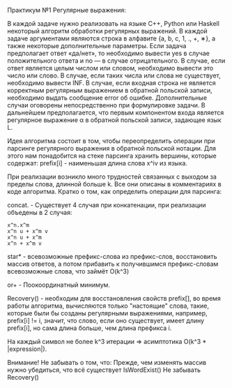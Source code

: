 Практикум №1
Регулярные выражения:

В каждой задаче нужно реализовать на языке C++, Python или Haskell некоторый алгоритм обработки регулярных выражений. В каждой задаче аргументами
являются строка в алфавите {a, b, c, 1, ., +, ∗}, а также некоторые дополнительные
параметры. Если задача предполагает ответ «да/нет», то необходимо вывести yes в
случае положительного ответа и no — в случае отрицательного. В случае, если ответ
является целым числом или словом, необходимо вывести это число или слово. В случае, если таких числа или слова не существует, необходимо вывести INF. В случае,
если входная строка не является корректным регулярным выражением в обратной
польской записи, необходимо выдать сообщение error об ошибке. Дополнительные
случаи оговорены непосредственно при формулировке задачи.
В дальнейшем предполагается, что первым компонентом входа является регулярное
выражение α в обратной польской записи, задающее язык L.

Идея алгоритма состоит в том, чтобы переопределить операции при парсинге
регулярного выражения в обратной польской нотации. Для этого нам понадобится
на стеке парсинга хранить вершины, которые содержат:
    prefix[i] - наименьшая длина слова x^iv из языка.

При реализации возникло много трудностей связанных с выходом за пределы слова,
длинной больше k. Все они описаны в комментариях в коде алгоритма. Кратко о том,
как определить операции для парсинга:

concat. - Существует 4 случая при конкатенации, при реализации объедены в 2 случая:

	x^n.x^m
	x^n u + x^m v
	x^n u + x^m
	x^n + x^m v

star* - всевозможные префикс-слова из префикс-слов,
	восстановить массив ответов,
	а потом прибавить к получившимся префикс-словам всевозможные слова,
	что займёт O(k^3)

or+ - Поокоординатный минимум.

Recovery() - необходим для восстановления свойств prefix[],
во время работы алгоритма, вычисляются только "настоящие" слова,
такие, которые были бы созданы регулярными выражениями,
например, prefix[i] != i, значит, что слово, если оно существует,
имеет длину prefix[i], но сама длина больше, чем длина префикса i.

На каждый символ не более k^3 итерации => асимптотика O(k^3 * |expression|).

Внимание! Не забывать о том, что:
	Прежде, чем изменять массив нужно убедиться, что всё существует IsWordExist()
	Не забывать Recovery()
